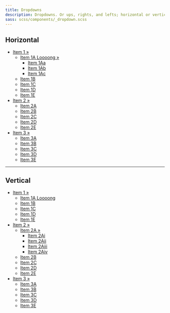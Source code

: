 ```yaml
---
title: Dropdowns
description: Dropdowns. Or ups, rights, and lefts; horizontal or vertical. Your call! Dropdowns are a great way to add content to an element without taking up a bunch of space in your view.
sass: scss/components/_dropdown.scss
---
```


<h2>Horizontal</h2>

<ul class="dropdown menu-bar" data-dropdown>
  <li class="has-submenu">
    <a href="#">Item 1 &raquo;</a>
    <ul class="submenu vertical menu-bar" data-submenu>
      <li class='has-submenu'><a href="#">Item 1A Loooong &raquo;</a>
        <ul class='submenu vertical menu-bar' data-submenu>
          <li><a href="#">Item 1Aa</a></li>
          <li><a href="#">Item 1Ab</a></li>
          <li><a href="#">Item 1Ac</a></li>
        </ul>
      </li>
      <li><a href="#">Item 1B</a></li>
      <li><a href="#">Item 1C</a></li>
      <li><a href="#">Item 1D</a></li>
      <li><a href="#">Item 1E</a></li>
    </ul>
  </li>
  <li class="has-submenu">
    <a href="#">Item 2 &raquo;</a>
    <ul class="submenu vertical menu-bar" data-submenu data-closeonclick>
      <li><a href="#">Item 2A</a></li>
      <li><a href="#">Item 2B</a></li>
      <li><a href="#">Item 2C</a></li>
      <li><a href="#">Item 2D</a></li>
      <li><a href="#">Item 2E</a></li>
    </ul>
  </li>
  <li class="has-submenu">
    <a href="#">Item 3 &raquo;</a>
    <ul class="submenu vertical menu-bar" data-submenu>
      <li><a href="#">Item 3A</a></li>
      <li><a href="#">Item 3B</a></li>
      <li><a href="#">Item 3C</a></li>
      <li><a href="#">Item 3D</a></li>
      <li><a href="#">Item 3E</a></li>
    </ul>
  </li>
</ul>

<hr>

<h2>Vertical</h2>

<ul class="dropdown vertical menu-bar" style="width: 300px;" data-dropdown>
  <li class="has-submenu">
    <a href="#">Item 1 &raquo;</a>
    <ul class="submenu vertical menu-bar" data-submenu>
      <li><a href="#">Item 1A Loooong</a></li>
      <li><a href="#">Item 1B</a></li>
      <li><a href="#">Item 1C</a></li>
      <li><a href="#">Item 1D</a></li>
      <li><a href="#">Item 1E</a></li>
    </ul>
  </li>
  <li class="has-submenu">
    <a href="#">Item 2 &raquo;</a>
    <ul class="submenu vertical menu-bar" data-submenu>
      <li class="has-submenu">
        <a href="#">Item 2A &raquo;</a>
        <ul class="submenu vertical menu-bar">
          <li><a href="#">Item 2Ai</a></li>
          <li><a href="#">Item 2Aii</a></li>
          <li><a href="#">Item 2Aiii</a></li>
          <li><a href="#">Item 2Aiv</a></li>
        </ul>
      </li>
      <li><a href="#">Item 2B</a></li>
      <li><a href="#">Item 2C</a></li>
      <li><a href="#">Item 2D</a></li>
      <li><a href="#">Item 2E</a></li>
    </ul>
  </li>
  <li class="has-submenu">
    <a href="#">Item 3 &raquo;</a>
    <ul class="submenu vertical menu-bar" data-submenu>
      <li><a href="#">Item 3A</a></li>
      <li><a href="#">Item 3B</a></li>
      <li><a href="#">Item 3C</a></li>
      <li><a href="#">Item 3D</a></li>
      <li><a href="#">Item 3E</a></li>
    </ul>
  </li>
</ul>

